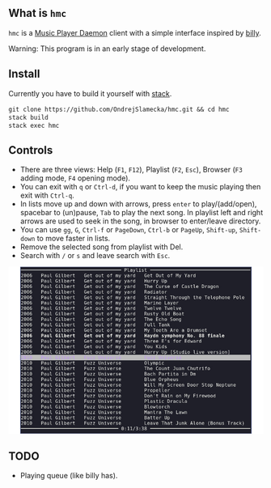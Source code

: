 What is `hmc`
-------------

`hmc` is a
[Music Player Daemon](https://www.musicpd.org/)
client with a simple interface inspired by
[billy](http://www.sheepfriends.com/index-page=billy.html).

Warning: This program is in an early stage of development.

Install
-------

Currently you have to build it yourself with [stack](https://docs.haskellstack.org/en/stable/README/).

    git clone https://github.com/OndrejSlamecka/hmc.git && cd hmc
    stack build
    stack exec hmc

Controls
--------

* There are three views: Help (`F1`, `F12`), Playlist (`F2`, `Esc`), Browser (`F3`
  adding mode, `F4` opening mode).
* You can exit with `q` or `Ctrl-d`, if you want to keep the music
  playing then exit with `Ctrl-q`.
* In lists move up and down with arrows, press `enter` to play/(add/open),
  spacebar to (un)pause, `Tab` to play the next song. In playlist left
  and right arrows are used to seek in the song, in browser to
  enter/leave directory.
* You can use `gg`, `G`, `Ctrl-f` or `PageDown`, `Ctrl-b` or `PageUp`, `Shift-up`,
  `Shift-down` to move faster in lists.
* Remove the selected song from playlist with Del.
* Search with `/` or `s` and leave search with `Esc`.


![Playlist view](screenshot.jpg)


TODO
----

* Playing queue (like billy has).
